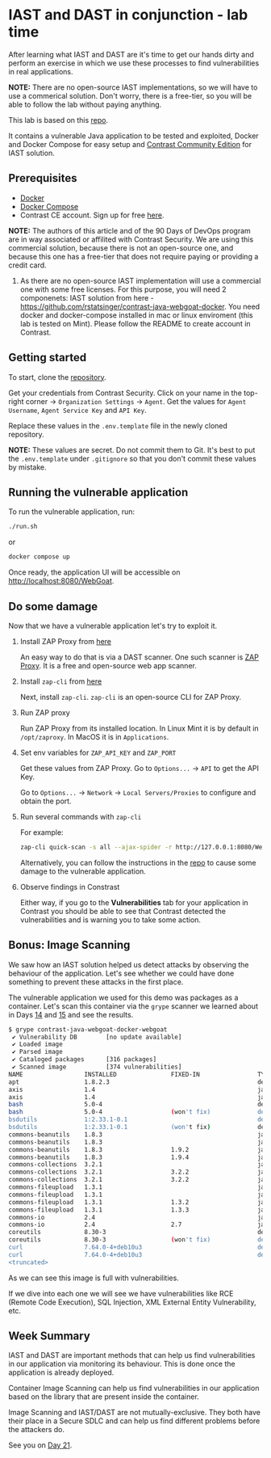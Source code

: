# IAST and DAST in conjunction - lab time

After learning what IAST and DAST are it's time to get our hands dirty and perform an exercise in which we use these processes to find vulnerabilities in real applications.

**NOTE:** There are no open-source IAST implementations, so we will have to use a commerical solution.
Don't worry, there is a free-tier, so you will be able to follow the lab without paying anything.

This lab is based on this [repo](https://github.com/rstatsinger/contrast-java-webgoat-docker).

It contains a vulnerable Java application to be tested and exploited, Docker and Docker Compose for easy setup and [Contrast Community Edition](https://www.contrastsecurity.com/contrast-community-edition?utm_campaign=ContrastCommunityEdition&utm_source=GitHub&utm_medium=WebGoatLab) for IAST solution.

## Prerequisites

- [Docker](https://www.docker.com/products/docker-desktop/)
- [Docker Compose](https://docs.docker.com/compose/)
- Contrast CE account. Sign up for free [here](https://www.contrastsecurity.com/contrast-community-edition?utm_campaign=ContrastCommunityEdition&utm_source=GitHub&utm_medium=WebGoatLab).

**NOTE:** The authors of this article and of the 90 Days of DevOps program are in way associated or affilited with Contrast Security.
We are using this commercial solution, because there is not an open-source one, and because this one has a free-tier that does not require paying or providing a credit card.

1. As there are no open-source IAST implementation will use a commercial one with some free licenses. For this purpose, you will need 2 componenets:
   IAST solution from here - <https://github.com/rstatsinger/contrast-java-webgoat-docker>. You need docker and docker-compose installed in mac or linux enviroment (this lab is tested on Mint). Please follow the README to create account in Contrast.

## Getting started

To start, clone the [repository](https://github.com/rstatsinger/contrast-java-webgoat-docker).

Get your credentials from Contrast Security.
Click on your name in the top-right corner -> `Organization Settings` -> `Agent`.
Get the values for `Agent Username`, `Agent Service Key` and `API Key`.

Replace these values in the `.env.template` file in the newly cloned repository.

**NOTE:** These values are secret.
Do not commit them to Git.
It's best to put the `.env.template` under `.gitignore` so that you don't commit these values by mistake.

## Running the vulnerable application

To run the vulnerable application, run:

```sh
./run.sh
```

or

```sh
docker compose up
```

Once ready, the application UI will be accessible on <http://localhost:8080/WebGoat>.

## Do some damage

Now that we have a vulnerable application let's try to exploit it.

1. Install ZAP Proxy from [here](https://www.zaproxy.org/download/)

   An easy way to do that is via a DAST scanner.
   One such scanner is [ZAP Proxy](https://www.zaproxy.org/).
   It is a free and open-source web app scanner.

2. Install `zap-cli` from [here](https://github.com/Grunny/zap-cli)

   Next, install `zap-cli`.
   `zap-cli` is an open-source CLI for ZAP Proxy.

3. Run ZAP proxy

   Run ZAP Proxy from its installed location.
   In Linux Mint it is by default in `/opt/zaproxy`.
   In MacOS it is in `Applications`.

4. Set env variables for `ZAP_API_KEY` and `ZAP_PORT`

   Get these values from ZAP Proxy.
   Go to `Options...` -> `API` to get the API Key.

   Go to `Options...` -> `Network` -> `Local Servers/Proxies` to configure and obtain the port.

5. Run several commands with `zap-cli`

   For example:

   ```sh
   zap-cli quick-scan -s all --ajax-spider -r http://127.0.0.1:8080/WebGoat/login.mvc
   ```

   Alternatively, you can follow the instructions in the [repo](https://github.com/rstatsinger/contrast-java-webgoat-docker/blob/master/Lab-WebGoat.pdf)
   to cause some damage to the vulnerable application.

6. Observe findings in Constrast

   Either way, if you go to the **Vulnerabilities** tab for your application in Contrast you should be able to see that Contrast detected the vulnerabilities
   and is warning you to take some action.

## Bonus: Image Scanning

We saw how an IAST solution helped us detect attacks by observing the behaviour of the application.
Let's see whether we could have done something to prevent these attacks in the first place.

The vulnerable application we used for this demo was packages as a container.
Let's scan this container via the `grype` scanner we learned about in Days [14](day14.md) and [15](day15.md) and see the results.

```sh
$ grype contrast-java-webgoat-docker-webgoat
 ✔ Vulnerability DB        [no update available]
 ✔ Loaded image
 ✔ Parsed image
 ✔ Cataloged packages      [316 packages]
 ✔ Scanned image           [374 vulnerabilities]
NAME                 INSTALLED               FIXED-IN                TYPE          VULNERABILITY        SEVERITY
apt                  1.8.2.3                                         deb           CVE-2011-3374        Negligible
axis                 1.4                                             java-archive  GHSA-55w9-c3g2-4rrh  Medium
axis                 1.4                                             java-archive  GHSA-96jq-75wh-2658  Medium
bash                 5.0-4                                           deb           CVE-2019-18276       Negligible
bash                 5.0-4                   (won't fix)             deb           CVE-2022-3715        High
bsdutils             1:2.33.1-0.1                                    deb           CVE-2022-0563        Negligible
bsdutils             1:2.33.1-0.1            (won't fix)             deb           CVE-2021-37600       Low
commons-beanutils    1.8.3                                           java-archive  CVE-2014-0114        High
commons-beanutils    1.8.3                                           java-archive  CVE-2019-10086       High
commons-beanutils    1.8.3                   1.9.2                   java-archive  GHSA-p66x-2cv9-qq3v  High
commons-beanutils    1.8.3                   1.9.4                   java-archive  GHSA-6phf-73q6-gh87  High
commons-collections  3.2.1                                           java-archive  CVE-2015-6420        High
commons-collections  3.2.1                   3.2.2                   java-archive  GHSA-6hgm-866r-3cjv  High
commons-collections  3.2.1                   3.2.2                   java-archive  GHSA-fjq5-5j5f-mvxh  Critical
commons-fileupload   1.3.1                                           java-archive  CVE-2016-1000031     Critical
commons-fileupload   1.3.1                                           java-archive  CVE-2016-3092        High
commons-fileupload   1.3.1                   1.3.2                   java-archive  GHSA-fvm3-cfvj-gxqq  High
commons-fileupload   1.3.1                   1.3.3                   java-archive  GHSA-7x9j-7223-rg5m  Critical
commons-io           2.4                                             java-archive  CVE-2021-29425       Medium
commons-io           2.4                     2.7                     java-archive  GHSA-gwrp-pvrq-jmwv  Medium
coreutils            8.30-3                                          deb           CVE-2017-18018       Negligible
coreutils            8.30-3                  (won't fix)             deb           CVE-2016-2781        Low
curl                 7.64.0-4+deb10u3                                deb           CVE-2021-22922       Negligible
curl                 7.64.0-4+deb10u3                                deb           CVE-2021-22923       Negligible
<truncated>
```

As we can see this image is full with vulnerabilities.

If we dive into each one we will see we have vulnerabilities like RCE (Remote Code Execution), SQL Injection, XML External Entity Vulnerability, etc.

## Week Summary

IAST and DAST are important methods that can help us find vulnerabilities in our application via monitoring its behaviour.
This is done once the application is already deployed.

Container Image Scanning can help us find vulnerabilities in our application based on the library that are present inside the container.

Image Scanning and IAST/DAST are not mutually-exclusive.
They both have their place in a Secure SDLC and can help us find different problems before the attackers do.

See you on [Day 21](day21.md).
